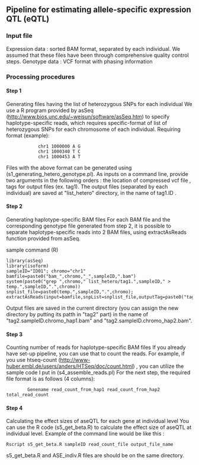 ## Pipeline for estimating allele-specific expression QTL (eQTL)


### Input file
Expression data : sorted BAM format, separated by each individual. We assumed that these files have been through comprehensive quality control steps.
Genotype data : VCF format with phasing information 


### Processing procedures

#### Step 1

Generating files having the list of heterozygous SNPs for each individual
We use a R program provided by asSeq (http://www.bios.unc.edu/~weisun/software/asSeq.htm) to specify haplotype-specific reads, which requires specific-format of list of heterozygous SNPs for each chromosome of each individual. 
Requiring format (example):
```
			chr1 1000000 A G
			chr1 1000340 T C
			chr1 1000453 A T
```

Files with the above format can be generated using (s1_generating_hetero_genotype.pl). As inputs on a command line, provide two arguments in the following orders : the location of compressed vcf file , tags for output files (ex. tag1). The output files (separated by each individual) are saved at "list_hetero" directory, in the name of tag1.ID .


#### Step 2

Generating haplotype-specific BAM files
For each BAM file and the corresponding genotype file generated from step 2, it is possible to separate haplotype-specific reads into 2 BAM files, using extractAsReads function provided from asSeq.

sample command (R)	
```
library(asSeq)
library(isoform)
sampleID="ID01"; chromo="chr1"
bamfile=paste0("bam_",chromo,"_",sampleID,".bam")
system(paste0("grep ",chromo," list_hetero/tag1.",sampleID," > temp.",sampleID,".",chromo))
snplist_file=paste0(temp.",sampleID,".",chromo);
extractAsReads(input=bamfile,snpList=snplist_file,outputTag=paste0("tag2.",sampleID,".",chromo))
```
Output files are saved in the current directory (you can assign the new directory by putting its patth in "tag2" part) in the name of "tag2.sampleID.chromo_hap1.bam" and "tag2.sampleID.chromo_hap2.bam".


#### Step 3

Counting number of reads for haplotype-specific BAM files
If you already have set-up pipeline, you can use that to count the reads.
For example, if you use htseq-count (http://www-huber.embl.de/users/anders/HTSeq/doc/count.html) , you can utilize the sample code I put in (s4_assemble_reads.pl)
For the next step, the required file format is as follows (4 columns):
```		
		Genename read_count_from_hap1 read_count_from_hap2 total_read_count
```

#### Step 4
Calculating the effect sizes of aseQTL for each gene at individual level
You can use the R code (s5_get_beta.R) to calculate the effect size of aseQTL at individual level.
Example of the command line would be like this :
```
Rscript s5_get_beta.R sampleID read_count_file output_file_name
```
s5_get_beta.R and ASE_indiv.R files are should be on the same directory.



